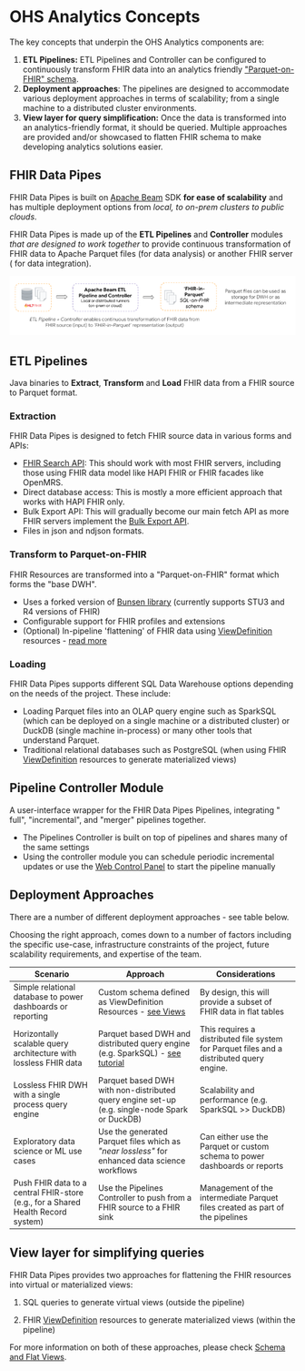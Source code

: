 # OHS Analytics Concepts

The key concepts that underpin the OHS Analytics components are:

1. **ETL Pipelines:** ETL Pipelines and Controller can be configured to
   continuously transform FHIR data into an analytics friendly
   ["Parquet-on-FHIR" schema](https://github.com/google/fhir-data-pipes/blob/master/doc/schema.md).
2. **Deployment approaches**: The pipelines are designed to accommodate various
   deployment approaches in terms of scalability; from a single machine to a
   distributed cluster environments.
3. **View layer for query simplification:** Once the data is transformed into an
   analytics-friendly format, it should be queried. Multiple approaches are
   provided and/or showcased to flatten FHIR schema to make developing analytics
   solutions easier.

## FHIR Data Pipes

FHIR Data Pipes is built on [Apache Beam](https://beam.apache.org/) SDK **for
ease of scalability** and has multiple deployment options from _local, to
on-prem clusters to public clouds_.

FHIR Data Pipes is made up of the **ETL Pipelines** and **Controller**
modules *that are designed to work together* to provide continuous
transformation of FHIR data to Apache Parquet files (for data analysis) or
another FHIR server ( for data integration).

![FHIR Data Pipes Transform Step Image](../images/ETL_FHIR_to_Parquet.png)

## ETL Pipelines

Java binaries to **Extract**, **Transform** and **Load** FHIR data from a FHIR
source to Parquet format.

### Extraction

FHIR Data Pipes is designed to fetch FHIR source data in various forms and APIs:

- [FHIR Search API](https://www.hl7.org/fhir/search.html): This should work with
  most FHIR servers, including those using FHIR data model like HAPI FHIR or
  FHIR facades like OpenMRS.
- Direct database access: This is mostly a more efficient approach that works
  with HAPI FHIR only.
- Bulk Export API: This will gradually become our main fetch API as more FHIR
  servers implement the
  [Bulk Export API](https://build.fhir.org/ig/HL7/bulk-data/export.html).
- Files in json and ndjson formats.

### Transform to Parquet-on-FHIR

FHIR Resources are transformed into a "Parquet-on-FHIR" format which forms the
"base DWH".

- Uses a forked version of
  [Bunsen library](https://github.com/google/fhir-data-pipes/tree/master/bunsen)
  (currently supports STU3 and R4 versions of FHIR)
- Configurable support for FHIR profiles and extensions
- (Optional) In-pipeline 'flattening' of FHIR data using
  [ViewDefinition](https://build.fhir.org/ig/FHIR/sql-on-fhir-v2/StructureDefinition-ViewDefinition.html)
  resources - [read more](../views#viewdefinition-resource)

### Loading

FHIR Data Pipes supports different SQL Data Warehouse options depending on the
needs of the project. These include:

- Loading Parquet files into an OLAP query engine such as SparkSQL (which can be
  deployed on a single machine or a distributed cluster) or DuckDB (single
  machine in-process) or many other tools that understand Parquet.
- Traditional relational databases such as PostgreSQL (when using FHIR
  [ViewDefinition](https://build.fhir.org/ig/FHIR/sql-on-fhir-v2/StructureDefinition-ViewDefinition.html)
  resources to generate materialized views)

## Pipeline Controller Module

A user-interface wrapper for the FHIR Data Pipes Pipelines, integrating " full",
"incremental", and "merger" pipelines together.

- The Pipelines Controller is built on top of pipelines and shares many of the
  same settings
- Using the controller module you can schedule periodic incremental updates or
  use the [Web Control Panel](../../additional/#web-control-panel) to start the
  pipeline manually

## Deployment Approaches

There are a number of different deployment approaches - see table below.

Choosing the right approach, comes down to a number of factors including the
specific use-case, infrastructure constraints of the project, future scalability
requirements, and expertise of the team.

| Scenario                                                                         | Approach                                                                                                        | Considerations                                                                            |
| -------------------------------------------------------------------------------- | --------------------------------------------------------------------------------------------------------------- | ----------------------------------------------------------------------------------------- |
| Simple relational database to power dashboards or reporting                      | Custom schema defined as ViewDefinition Resources - [see Views](../views/#query-simplification)                 | By design, this will provide a subset of FHIR data in flat tables                         |
| Horizontally scalable query architecture with lossless FHIR data                 | Parquet based DWH and distributed query engine (e.g. SparkSQL) - [see tutorial](../../tutorials/add_dashboard/) | This requires a distributed file system for Parquet files and a distributed query engine. |
| Lossless FHIR DWH with a single process query engine                             | Parquet based DWH with non-distributed query engine set-up (e.g. single-node Spark or DuckDB)                   | Scalability and performance (e.g. SparkSQL >> DuckDB)                                     |
| Exploratory data science or ML use cases                                         | Use the generated Parquet files which as _"near lossless"_ for enhanced data science workflows                  | Can either use the Parquet or custom schema to power dashboards or reports                |
| Push FHIR data to a central FHIR-store (e.g., for a Shared Health Record system) | Use the Pipelines Controller to push from a FHIR source to a FHIR sink                                          | Management of the intermediate Parquet files created as part of the pipelines             |

## View layer for simplifying queries

FHIR Data Pipes provides two approaches for flattening the FHIR resources into
virtual or materialized views:

1. SQL queries to generate virtual views (outside the pipeline)

2. FHIR
   [ViewDefinition](https://build.fhir.org/ig/FHIR/sql-on-fhir-v2/StructureDefinition-ViewDefinition.html)
   resources to generate materialized views (within the pipeline)

For more information on both of these approaches, please check
[Schema and Flat Views](views.md).
